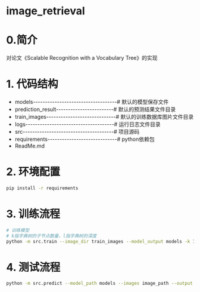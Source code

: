 # image_retrieval

# 0.简介
对论文《Scalable Recognition with a Vocabulary Tree》的实现
# 1. 代码结构
- models-----------------------------------# 默认的模型保存文件
- prediction_result------------------------# 默认的预测结果文件目录
- train_images-----------------------------# 默认的训练数据库图片文件目录
- logs-------------------------------------# 运行日志文件目录
- src--------------------------------------# 项目源码
- requirements-----------------------------# python依赖包
- ReadMe.md

# 2. 环境配置
```bash
pip install -r requirements
```

# 3. 训练流程
```bash
# 训练模型 
# k指字典树的子节点数量，l指字典树的深度
python -m src.train --image_dir train_images --model_output models -k 10 -l 5
```


# 4. 测试流程
```bash
python -m src.predict --model_path models --images image_path --output prediction_result
```

